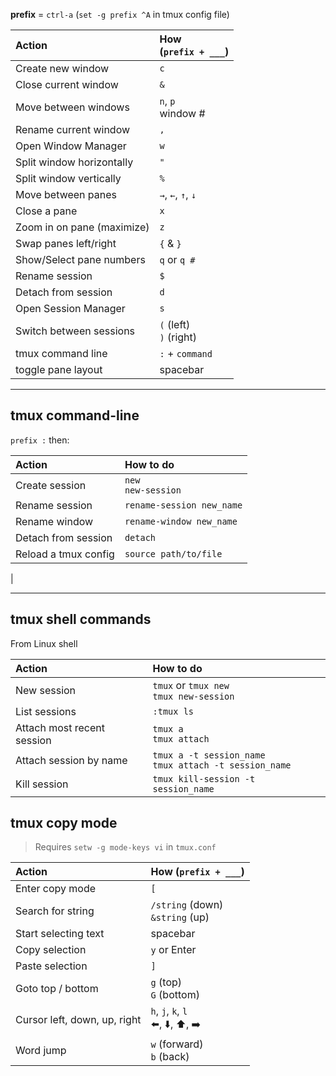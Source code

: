 **prefix** = `ctrl-a`  (`set -g prefix ^A` in tmux config file)

| Action | How <br/>(`prefix + ___`) |
|:--|:--|
| Create new window | `c`
| Close current window | `&`
| Move between windows | `n`, `p` <br/>  window # 
| Rename current window | `,`
| Open Window Manager | `w`
| Split window horizontally | `"`
| Split window vertically | `%`
| Move between panes | `→`, `←`, `↑`, `↓`
| Close a pane | `x`
| Zoom in on pane (maximize) | `z`
| Swap panes left/right | `{` & `}`
| Show/Select pane numbers | `q` or `q #`
| Rename session | `$`
| Detach from session | `d`
| Open Session Manager | `s`
| Switch between sessions | `(` (left) <br/> `)` (right)
| tmux command line | `:` + `command`
| toggle pane layout | spacebar

***

## tmux command-line
`prefix :` then:

| Action | How to do
|:--|:--|
| Create session | `new` <br/> `new-session`
| Rename session | `rename-session new_name`
| Rename window | `rename-window new_name`
| Detach from session | `detach`
| Reload a tmux config | `source path/to/file`
| 

***

## tmux shell commands

From Linux shell

| Action | How to do | 
|:--|:--|
| New session | `tmux` or `tmux new` <br/> `tmux new-session`
| List sessions | `:tmux ls`
| Attach most recent session | `tmux a` <br/> `tmux attach`
| Attach session by name | `tmux a -t session_name` <br/> `tmux attach -t session_name`
| Kill session | `tmux kill-session -t session_name`

## tmux copy mode

> Requires `setw -g mode-keys vi` in `tmux.conf`

| Action | How (`prefix + ___`) | 
|:--|:--|
| Enter copy mode | `[`
| Search for string | `/string` (down) <br/> `&string` (up)
| Start selecting text | spacebar
| Copy selection | `y` or Enter
| Paste selection | `]`
| Goto top / bottom | `g` (top) <br/> `G` (bottom)
| Cursor left, down, up, right | `h`, `j`, `k`, `l`<br/>⬅️, ⬇️, ⬆️, ➡️
| Word jump | `w` (forward) <br/> `b` (back)